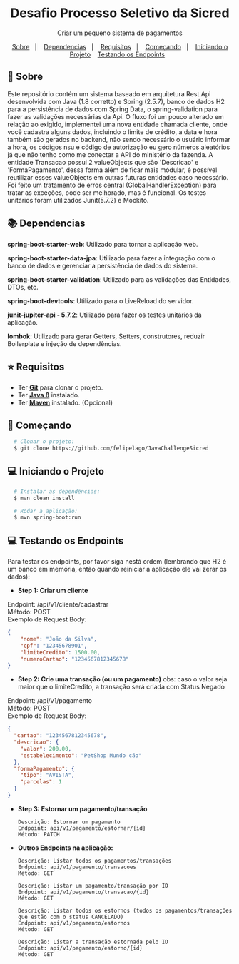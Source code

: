 <h1 align="center">
Desafio Processo Seletivo da Sicred
</h1>

<p align="center">
  Criar um pequeno sistema de pagamentos
</p>

<p align="center">
  <a href="#page_with_curl-sobre">Sobre</a>&nbsp;&nbsp;&nbsp;|&nbsp;&nbsp;&nbsp;
  <a href="#books-dependencias">Dependencias</a>&nbsp;&nbsp;&nbsp;|&nbsp;&nbsp;&nbsp;
  <a href="#star-requisitos">Requisitos</a>&nbsp;&nbsp;&nbsp;|&nbsp;&nbsp;&nbsp;  
  <a href="#rocket-começando">Começando</a>&nbsp;&nbsp;&nbsp;|&nbsp;&nbsp;&nbsp;
  <a href="#computer-iniciando-o-projeto">Iniciando o Projeto</a>&nbsp;&nbsp;&nbsp;
  <a href="#computer-testando-os-endpoints">Testando os Endpoints</a>&nbsp;&nbsp;&nbsp;
</p>

## :page_with_curl: Sobre
Este repositório contém um sistema baseado em arquitetura Rest Api desenvolvida com Java (1.8 corretto) e Spring (2.5.7), banco de dados H2 para a persistência de dados com Spring Data, o spring-validation para fazer as validações necessárias da Api. O fluxo foi um pouco alterado em relação ao exigido, implementei uma nova entidade chamada cliente, onde você cadastra alguns dados, incluindo o limite de crédito, a data e hora também são gerados no backend, não sendo necessário o usuário informar a hora, os códigos nsu e código de autorização eu gero números aleatórios já que não tenho como me conectar a API do ministério da fazenda. A entidade Transacao possui 2 valueObjects que são 'Descricao' e 'FormaPagamento', dessa forma além de ficar mais módular, é possível reutilizar esses valueObjects em outras futuras entidades caso necessário. Foi feito um tratamento de erros central (GlobalHandlerException) para tratar as exceções, pode ser melhorado, mas é funcional. Os testes unitários foram utilizados Junit(5.7.2) e Mockito.

## :books: **Dependencias**
**spring-boot-starter-web**: Utilizado para tornar a aplicação web.

**spring-boot-starter-data-jpa**: Utilizado para fazer a integração com o banco de dados e gerenciar a persistência de dados do sistema.

**spring-boot-starter-validation**: Utilizado para as validações das Entidades, DTOs, etc.

**spring-boot-devtools**: Utilizado para o LiveReload do servidor.

**junit-jupiter-api - 5.7.2**: Utilizado para fazer os testes unitários da aplicação.

**lombok**: Utilizado para gerar Getters, Setters, construtores, reduzir Boilerplate e injeção de dependências.


## :star: Requisitos
- Ter [**Git**](https://git-scm.com/) para clonar o projeto.
- Ter [**Java 8**]() instalado.
- Ter [**Maven**]([https://gradle.org/install/](https://maven.apache.org/download.cgi)) instalado. (Opcional)


## :rocket: Começando
``` bash
  # Clonar o projeto:
  $ git clone https://github.com/felipelago/JavaChallengeSicred

```

## :computer: Iniciando o Projeto
```bash
  # Instalar as dependências:
  $ mvn clean install 

  # Rodar a aplicação:
  $ mvn spring-boot:run
```
## :computer: Testando os Endpoints
Para testar os endpoints, por favor siga nestá ordem (lembrando que H2 é um banco em memória, então quando reiniciar a aplicação ele vai zerar os dados):
- **Step 1: Criar um cliente**

Endpoint: /api/v1/cliente/cadastrar<br>
Método: POST<br>
Exemplo de Request Body:
```JSON
{
    "nome": "João da Silva",
    "cpf": "12345678901",
    "limiteCredito": 1500.00,
    "numeroCartao": "1234567812345678"
}
```
- **Step 2: Crie uma transação (ou um pagamento)**
  obs: caso o valor seja maior que o limiteCredito, a transação será criada com Status Negado

Endpoint: /api/v1/pagamento<br>
Método: POST<br>
Exemplo de Request Body:
```JSON
{
  "cartao": "1234567812345678",
  "descricao": {
    "valor": 200.00,
    "estabelecimento": "PetShop Mundo cão"
  },
  "formaPagamento": {
    "tipo": "AVISTA",
    "parcelas": 1
  }
}

```

- **Step 3: Estornar um pagamento/transação**
  ```
  Descrição: Estornar um pagamento
  Endpoint: api/v1/pagamento/estornar/{id}
  Método: PATCH
  ```
- **Outros Endpoints na aplicação:**
  ```
  Descrição: Listar todos os pagamentos/transações
  Endpoint: api/v1/pagamento/transacoes
  Método: GET
  ```
  ```
  Descrição: Listar um pagamento/transação por ID
  Endpoint: api/v1/pagamento/transacao/{id}
  Método: GET
  ```
  ```
  Descrição: Listar todos os estornos (todos os pagamentos/transações que estão com o status CANCELADO)
  Endpoint: api/v1/pagamento/estornos
  Método: GET
  ```
  ```
  Descrição: Listar a transação estornada pelo ID
  Endpoint: api/v1/pagamento/estorno/{id}
  Método: GET
  ```

